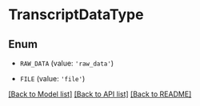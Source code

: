 # TranscriptDataType


## Enum

* `RAW_DATA` (value: `'raw_data'`)

* `FILE` (value: `'file'`)

[[Back to Model list]](../README.md#documentation-for-models) [[Back to API list]](../README.md#documentation-for-api-endpoints) [[Back to README]](../README.md)



